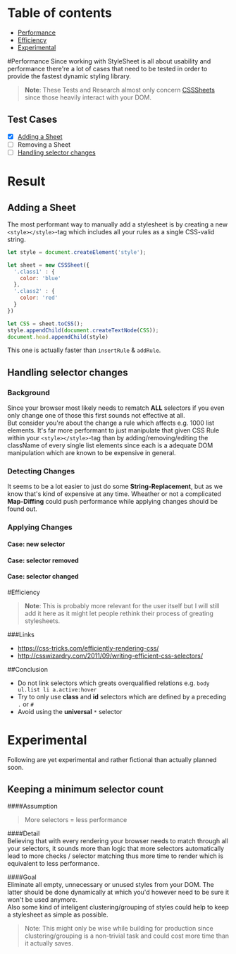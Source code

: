 # Table of contents
* [Performance](#performance)
* [Efficiency](#efficiency)
* [Experimental](#experimental)

#Performance
Since working with StyleSheet is all about usability and performance there're a lot of cases that need to be tested in order to provide the fastest dynamic styling library.
> **Note**: These Tests and Research almost only concern [CSSSheets](api/CSSSheet.md) since those heavily interact with your DOM.

## Test Cases

- [x] [Adding a Sheet](#adding-a-sheet)
- [ ] Removing a Sheet
- [ ] [Handling selector changes](#applying-changes)

# Result
## Adding a Sheet
The most performant way to manually add a stylesheet is by creating a new `<style></style>`-tag which includes all your rules as a single CSS-valid string.

```javascript
let style = document.createElement('style');

let sheet = new CSSSheet({
  '.class1' : {
    color: 'blue'
  },
  '.class2' : {
    color: 'red'
  }
})

let CSS = sheet.toCSS();
style.appendChild(document.createTextNode(CSS));
document.head.appendChild(style)
```
This one is actually faster than `insertRule` & `addRule`.

## Handling selector changes
### Background
Since your browser most likely needs to rematch **ALL** selectors if you even only change one of those this first sounds not effective at all.     
But consider you're about the change a rule which affects e.g. 1000 list elements. It's far more performant to just manipulate that given CSS Rule within your `<style></style>`-tag than by adding/removing/editing the className of every single list elements since each is a adequate DOM manipulation which are known to be expensive in general.

### Detecting Changes
It seems to be a lot easier to just do some **String-Replacement**, but as we know that's kind of expensive at any time. Wheather or not a complicated **Map-Diffing** could push performance while applying changes should be found out.

### Applying Changes
#### Case: new selector
#### Case: selector removed
#### Case: selector changed

#Efficiency
> **Note**: This is probably more relevant for the user itself but I will still add it here as it might let people rethink their process of greating stylesheets.

###Links
* https://css-tricks.com/efficiently-rendering-css/
* http://csswizardry.com/2011/09/writing-efficient-css-selectors/

##Conclusion
* Do not link selectors which greats overqualified relations e.g. `body ul.list li a.active:hover`
* Try to only use **class** and **id** selectors which are defined by a preceding `.` or `#`
* Avoid using the **universal** `*` selector


# Experimental
Following are yet experimental and rather fictional than actually planned soon.

## Keeping a minimum selector count
####Assumption
> More selectors = less performance
    
####Detail   
Believing that with every rendering your browser needs to match through all your selectors, it sounds more than logic that more selectors automatically lead to more checks / selector matching thus more time to render which is equivalent to less performance.     

####Goal   
Eliminate all empty, unnecessary or unused styles from your DOM. The latter should be done dynamically at which you'd however need to be sure it won't be used anymore.     
Also some kind of inteligent clustering/grouping of styles could help to keep a stylesheet as simple as possible.    
> Note: This might only be wise while building for production since clustering/grouping is a non-trivial task and could cost more time than it actually saves. 
